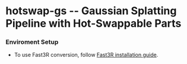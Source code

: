# hotswap-gs -- Gaussian Splatting Pipeline with Hot-Swappable Parts

### Enviroment Setup

* To use Fast3R conversion, follow [Fast3R installation guide](https://github.com/facebookresearch/fast3r).
